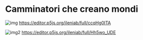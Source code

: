 # Camminatori che creano mondi

![img](https://github.com/ileniab/archive/blob/master/ileniab/P5.js%20Esercizi/5.%20Mondi/generatore%20di%20isole.PNG)
https://editor.p5js.org/ileniab/full/ccqHg0ITA


![img2](https://github.com/ileniab/archive/blob/master/ileniab/P5.js%20Esercizi/5.%20Mondi/generatore%20di%20mondo.PNG)
https://editor.p5js.org/ileniab/full/Hh5wo_UDE



